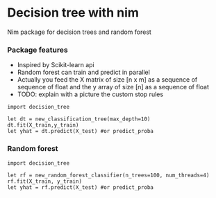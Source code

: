 # Decision tree with nim

Nim package for decision trees and random forest


### Package features
- Inspired by Scikit-learn api
- Random forest can train and predict in parallel
- Actually you feed the X matrix of size [n x m] as a sequence of sequence of float and the y array of size [n] as a sequence of float
- TODO: explain with a picture the custom stop rules 


```
import decision_tree

let dt = new_classification_tree(max_depth=10)
dt.fit(X_train,y_train)
let yhat = dt.predict(X_test) #or predict_proba

```

### Random forest

```
import decision_tree

let rf = new_random_forest_classifier(n_trees=100, num_threads=4)
rf.fit(X_train, y_train)
let yhat = rf.predict(X_test) #or predict_proba
```